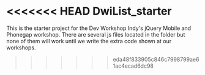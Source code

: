 <<<<<<< HEAD
DwiList_starter
===============

This is the starter project for the Dev Workshop Indy's jQuery Mobile and Phonegap workshop. There are several js files located in the folder but none of them will work until we write the extra code shown at our workshops. 
>>>>>>> eda48f833905c846c7998799ae61ac4ecad6dc98
